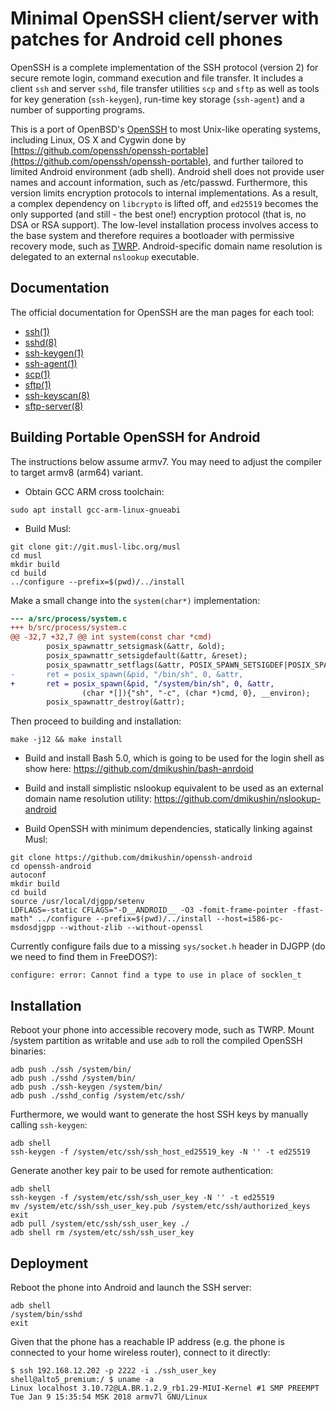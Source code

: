 # Minimal OpenSSH client/server with patches for Android cell phones

OpenSSH is a complete implementation of the SSH protocol (version 2) for secure remote login, command execution and file transfer. It includes a client ``ssh`` and server ``sshd``, file transfer utilities ``scp`` and ``sftp`` as well as tools for key generation (``ssh-keygen``), run-time key storage (``ssh-agent``) and a number of supporting programs.

This is a port of OpenBSD's [OpenSSH](https://openssh.com) to most Unix-like operating systems, including Linux, OS X and Cygwin done by [https://github.com/openssh/openssh-portable](https://github.com/openssh/openssh-portable), and further tailored to limited Android environment (adb shell). Android shell does not provide user names and account information, such as /etc/passwd. Furthermore, this version limits encryption protocols to internal implementations. As a result, a complex dependency on `libcrypto` is lifted off, and `ed25519` becomes the only supported (and still - the best one!) encryption protocol (that is, no DSA or RSA support). The low-level installation process involves access to the base system and therefore requires a bootloader with permissive recovery mode, such as [TWRP](https://github.com/TeamWin/Team-Win-Recovery-Project). Android-specific domain name resolution is delegated to an external `nslookup` executable.

## Documentation

The official documentation for OpenSSH are the man pages for each tool:

* [ssh(1)](https://man.openbsd.org/ssh.1)
* [sshd(8)](https://man.openbsd.org/sshd.8)
* [ssh-keygen(1)](https://man.openbsd.org/ssh-keygen.1)
* [ssh-agent(1)](https://man.openbsd.org/ssh-agent.1)
* [scp(1)](https://man.openbsd.org/scp.1)
* [sftp(1)](https://man.openbsd.org/sftp.1)
* [ssh-keyscan(8)](https://man.openbsd.org/ssh-keyscan.8)
* [sftp-server(8)](https://man.openbsd.org/sftp-server.8)

## Building Portable OpenSSH for Android

The instructions below assume armv7. You may need to adjust the compiler to target armv8 (arm64) variant.

* Obtain GCC ARM cross toolchain:

```
sudo apt install gcc-arm-linux-gnueabi
```

* Build Musl:

```
git clone git://git.musl-libc.org/musl
cd musl
mkdir build
cd build
../configure --prefix=$(pwd)/../install
```

Make a small change into the `system(char*)` implementation:


```patch
--- a/src/process/system.c
+++ b/src/process/system.c
@@ -32,7 +32,7 @@ int system(const char *cmd)
        posix_spawnattr_setsigmask(&attr, &old);
        posix_spawnattr_setsigdefault(&attr, &reset);
        posix_spawnattr_setflags(&attr, POSIX_SPAWN_SETSIGDEF|POSIX_SPAWN_SETSIGMASK);
-       ret = posix_spawn(&pid, "/bin/sh", 0, &attr,
+       ret = posix_spawn(&pid, "/system/bin/sh", 0, &attr,
                (char *[]){"sh", "-c", (char *)cmd, 0}, __environ);
        posix_spawnattr_destroy(&attr);

```

Then proceed to building and installation:

```
make -j12 && make install
```

* Build and install Bash 5.0, which is going to be used for the login shell as show here: https://github.com/dmikushin/bash-anrdoid

* Build and install simplistic nslookup equivalent to be used as an external domain name resolution utility: https://github.com/dmikushin/nslookup-android

* Build OpenSSH with minimum dependencies, statically linking against Musl:

```
git clone https://github.com/dmikushin/openssh-android
cd openssh-android
autoconf
mkdir build
cd build
source /usr/local/djgpp/setenv
LDFLAGS=-static CFLAGS="-D__ANDROID__ -O3 -fomit-frame-pointer -ffast-math" ../configure --prefix=$(pwd)/../install --host=i586-pc-msdosdjgpp --without-zlib --without-openssl
```

Currently configure fails due to a missing `sys/socket.h` header in DJGPP (do we need to find them in FreeDOS?):

```
configure: error: Cannot find a type to use in place of socklen_t
```

## Installation

Reboot your phone into accessible recovery mode, such as TWRP. Mount /system partition as writable and use `adb` to roll the compiled OpenSSH binaries:

```
adb push ./ssh /system/bin/
adb push ./sshd /system/bin/
adb push ./ssh-keygen /system/bin/
adb push ./sshd_config /system/etc/ssh/
```

Furthermore, we would want to generate the host SSH keys by manually calling `ssh-keygen`:

```
adb shell
ssh-keygen -f /system/etc/ssh/ssh_host_ed25519_key -N '' -t ed25519
```

Generate another key pair to be used for remote authentication:

```
adb shell
ssh-keygen -f /system/etc/ssh/ssh_user_key -N '' -t ed25519
mv /system/etc/ssh/ssh_user_key.pub /system/etc/ssh/authorized_keys
exit
adb pull /system/etc/ssh/ssh_user_key ./
adb shell rm /system/etc/ssh/ssh_user_key
```

## Deployment

Reboot the phone into Android and launch the SSH server:

```
adb shell
/system/bin/sshd
exit
```

Given that the phone has a reachable IP address (e.g. the phone is connected to your home wireless router), connect to it directly:

```
$ ssh 192.168.12.202 -p 2222 -i ./ssh_user_key
shell@alto5_premium:/ $ uname -a
Linux localhost 3.10.72@LA.BR.1.2.9_rb1.29-MIUI-Kernel #1 SMP PREEMPT Tue Jan 9 15:35:54 MSK 2018 armv7l GNU/Linux
```

